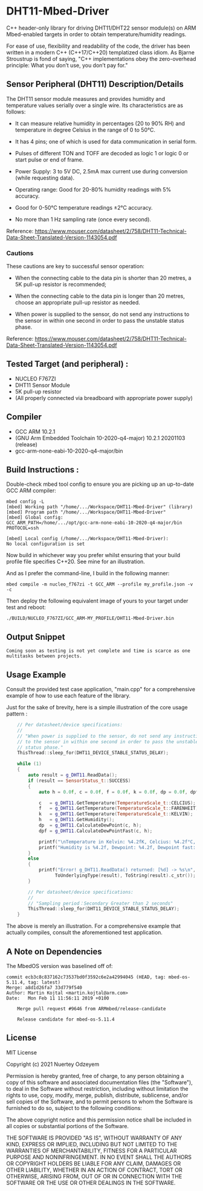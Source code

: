 # DHT11-Mbed-Driver
C++ header-only library for driving DHT11/DHT22 sensor module(s) on ARM Mbed-enabled targets in order to obtain temperature/humidity readings.

For ease of use, flexibility and readability of the code, the driver has been written in a modern C++ (C++17/C++20) templatized class idiom. As Bjarne Stroustrup is fond of saying, "C++ implementations obey the zero-overhead principle: What you don’t use, you don’t pay for."

## Sensor Peripheral (DHT11) Description/Details
The DHT11 sensor module measures and provides humidity and temperature values serially over a single wire. Its characteristics are as follows:
   
* It can measure relative humidity in percentages (20 to 90% RH) and temperature in degree Celsius in the range of 0 to 50°C.

* It has 4 pins; one of which is used for data communication in serial form.

* Pulses of different TON and TOFF are decoded as logic 1 or logic 0 or start pulse or end of frame.

* Power Supply: 3 to 5V DC, 2.5mA max current use during conversion (while requesting data).

* Operating range: Good for 20-80% humidity readings with 5% accuracy.

* Good for 0-50°C temperature readings ±2°C accuracy.

* No more than 1 Hz sampling rate (once every second).

Reference: https://www.mouser.com/datasheet/2/758/DHT11-Technical-Data-Sheet-Translated-Version-1143054.pdf

### Cautions
These cautions are key to successful sensor operation: 

* When the connecting cable to the data pin is shorter than 20 metres, a 5K pull-up resistor is recommended;
 
* When the connecting cable to the data pin is longer than 20 metres, choose an appropriate pull-up resistor as needed.

* When power is supplied to the sensor, do not send any instructions to the sensor in within one second in order to pass the unstable status phase. 

Reference: https://www.mouser.com/datasheet/2/758/DHT11-Technical-Data-Sheet-Translated-Version-1143054.pdf

## Tested Target (and peripheral) :
* NUCLEO F767ZI 
* DHT11 Sensor Module
* 5K pull-up resistor
* (All properly connected via breadboard with appropriate power supply)

## Compiler 
* GCC ARM 10.2.1
* (GNU Arm Embedded Toolchain 10-2020-q4-major) 10.2.1 20201103 (release)
* gcc-arm-none-eabi-10-2020-q4-major/bin

## Build Instructions :
Double-check mbed tool config to ensure you are picking up an up-to-date GCC ARM compiler:

```
mbed config -L
[mbed] Working path "/home/.../Workspace/DHT11-Mbed-Driver" (library)
[mbed] Program path "/home/.../Workspace/DHT11-Mbed-Driver"
[mbed] Global config:
GCC_ARM_PATH=/home/.../opt/gcc-arm-none-eabi-10-2020-q4-major/bin
PROTOCOL=ssh

[mbed] Local config (/home/.../Workspace/DHT11-Mbed-Driver):
No local configuration is set
```

Now build in whichever way you prefer whilst ensuring that your build profile file specifies C++20. See mine for an illustration. 

And as I prefer the command-line, I build in the following manner:

```
mbed compile -m nucleo_f767zi -t GCC_ARM --profile my_profile.json -v -c
```

Then deploy the following equivalent image of yours to your target under test and reboot:

```
./BUILD/NUCLEO_F767ZI/GCC_ARM-MY_PROFILE/DHT11-Mbed-Driver.bin
```

## Output Snippet

```
Coming soon as testing is not yet complete and time is scarce as one multitasks between projects.

```

## Usage Example
Consult the provided test case application, "main.cpp" for a comprehensive example of how to use each feature of the library.

Just for the sake of brevity, here is a simple illustration of the core usage pattern :

```c++
    // Per datasheet/device specifications:
    //
    // "When power is supplied to the sensor, do not send any instruction
    // to the sensor in within one second in order to pass the unstable
    // status phase."
    ThisThread::sleep_for(DHT11_DEVICE_STABLE_STATUS_DELAY);

    while (1)
    {
        auto result = g_DHT11.ReadData();
        if (result == SensorStatus_t::SUCCESS)
        {
            auto h = 0.0f, c = 0.0f, f = 0.0f, k = 0.0f, dp = 0.0f, dpf = 0.0f;

            c   = g_DHT11.GetTemperature(TemperatureScale_t::CELCIUS);
            f   = g_DHT11.GetTemperature(TemperatureScale_t::FARENHEIT);
            k   = g_DHT11.GetTemperature(TemperatureScale_t::KELVIN);
            h   = g_DHT11.GetHumidity();
            dp  = g_DHT11.CalculateDewPoint(c, h);
            dpf = g_DHT11.CalculateDewPointFast(c, h);

            printf("\nTemperature in Kelvin: %4.2fK, Celcius: %4.2f°C, Farenheit %4.2f°F\n", k, c, f);
            printf("Humidity is %4.2f, Dewpoint: %4.2f, Dewpoint fast: %4.2f\n", h, dp, dpf);
        }
        else
        {
            printf("Error! g_DHT11.ReadData() returned: [%d] -> %s\n", 
                  ToUnderlyingType(result), ToString(result).c_str());
        }

        // Per datasheet/device specifications:
        //
        // "Sampling period：Secondary Greater than 2 seconds"
        ThisThread::sleep_for(DHT11_DEVICE_STABLE_STATUS_DELAY);
    }
```
The above is merely an illustration. For a comprehensive example that actually compiles, consult the aforementioned test application.

## A Note on Dependencies
The MbedOS version was baselined off of:

```
commit ecb3c8c837162c73537bd0f3592c6e2a42994045 (HEAD, tag: mbed-os-5.11.4, tag: latest)
Merge: a8d1d26fa7 33d779f540
Author: Martin Kojtal <martin.kojtal@arm.com>
Date:   Mon Feb 11 11:56:11 2019 +0100

    Merge pull request #9646 from ARMmbed/release-candidate
    
    Release candidate for mbed-os-5.11.4
```

## License
MIT License

Copyright (c) 2021 Nuertey Odzeyem

Permission is hereby granted, free of charge, to any person obtaining a copy
of this software and associated documentation files (the "Software"), to deal
in the Software without restriction, including without limitation the rights
to use, copy, modify, merge, publish, distribute, sublicense, and/or sell
copies of the Software, and to permit persons to whom the Software is
furnished to do so, subject to the following conditions:

The above copyright notice and this permission notice shall be included in all
copies or substantial portions of the Software.

THE SOFTWARE IS PROVIDED "AS IS", WITHOUT WARRANTY OF ANY KIND, EXPRESS OR
IMPLIED, INCLUDING BUT NOT LIMITED TO THE WARRANTIES OF MERCHANTABILITY,
FITNESS FOR A PARTICULAR PURPOSE AND NONINFRINGEMENT. IN NO EVENT SHALL THE
AUTHORS OR COPYRIGHT HOLDERS BE LIABLE FOR ANY CLAIM, DAMAGES OR OTHER
LIABILITY, WHETHER IN AN ACTION OF CONTRACT, TORT OR OTHERWISE, ARISING FROM,
OUT OF OR IN CONNECTION WITH THE SOFTWARE OR THE USE OR OTHER DEALINGS IN THE
SOFTWARE.
